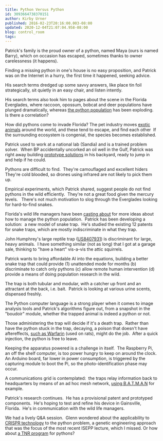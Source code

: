 ```yaml
---
title: Python Versus Python
id: 3093664738370151
author: Kirby Urner
published: 2016-02-23T20:16:00.003-08:00
updated: 2020-12-04T21:07:04.958-08:00
blog: control_room
tags: 
---
```


[](https://www.flickr.com/photos/kirbyurner/albums/72157664995388486)

Patrick's family is the proud owner of a python, named Maya (ours is named Barry), which on occasion has escaped, sometimes thanks to owner carelessness (it happens).

Finding a missing python in one's house is no easy proposition, and Patrick was on the Internet in a hurry, the first time it happened, seeking advice.

His search terms dredged up some savvy answers, like place tin foil strategically, sit quietly in an easy chair, and listen intently.

His search terms also took him to pages about the scene in the Florida Everglades, where raccoon, opossum, bobcat and deer populations have plunged dramatically, whereas [the python population](https://www.quora.com/Snakes/Does-the-Burmese-Python-have-any-natural-predators-anywhere) has been exploding.  Is there a correlation?

How did pythons come to invade Florida? The pet industry moves [exotic animals](http://www.bornfreeusa.org/facts.php?p=187&more=1) around the world, and these tend to escape, and find each other  If the surrounding ecosystem is congenial, the species becomes established.

Patrick used to work at a national lab (Sandia) and is a trained problem solver.  When BP accidentally uncorked an oil well in the Gulf, Patrick was right away building [prototype solutions](http://controlroom.blogspot.com/2010/05/empirical-studies.html) in his backyard, ready to jump in and help if he could.

Pythons are difficult to find.  They're camouflaged and excellent hiders  They're cold blooded, so drones using infrared are not likely to pick them up.

Empirical experiments, which Patrick shared, suggest people do not find pythons in the wild efficiently.  They're not a great food given the mercury levels.   There's not much motivation to slog through the Everglades looking for hard-to-find snakes.

Florida's wild life managers have been [casting about](http://worldgame.blogspot.com/2008/03/ban-constrictors.html) for more ideas about how to manage the python population.  Patrick has been developing a solution:  a new model of snake trap.  He's studied the existing 12 patents for snake traps, which are mostly indiscriminate in what they trap.

John Humphrey's large reptile trap ([US8407931](http://www.google.com/patents/US8407931)) is discriminant for large, heavy animals.  I have something similar (not as long) that I got at a garage sale, thinking to "have a heart" vis-a-vis the attic squirrels.

Patrick wants to bring affordable AI into the equations, building a better snake trap that could provide (1) unattended mode for months (b) discriminate to catch only pythons (c) allow remote human intervention (d) provide a means of doing population research in the wild.

The trap is both tubular and modular, with a catcher up front and an attractant at the back, i.e. bait.  Patrick is looking at various urine scents, dispensed freshly.

The Python computer language is a strong player when it comes to image 
analysis tools and Patrick's algorithms figure out, from a snapshot in 
the "boudoir" module, whether the trapped animal is indeed a python or not.

Those administering the trap will decide if it's a death trap.  Rather than have the python stuck in the trap, decaying, a poison that doesn't have aftereffects, [such as Warfarin](https://en.wikipedia.org/wiki/Warfarin) (used on rats), might do the job.  After a quick injection, the python is free to leave.

Keeping the apparatus powered is a challenge in itself.  The Raspberry Pi, an off the shelf computer, is too power hungry to keep on around the clock.  An Arduino board, far lower in power consumption, is triggered by the capturing module to boot the Pi, so the photo-identification phase may occur.

A communications grid is contemplated:  the traps relay information back to headquarters by means of an ad hoc mesh network, [using B.A.T.M.A.N](https://www.open-mesh.org/projects/open-mesh/wiki) for example.

Patrick's research continues.  He has a provisional patent and prototyped components.  He's hoping to test and refine his device in Gainsville, Florida.  He's in communication with the wild life managers.

We had a lively Q&A session.  Glenn wondered about the applicability to [CRISPR technology](https://en.wikipedia.org/wiki/CRISPR) to the python problem, a genetic engineering approach that was the focus of the most recent ISEPP lecture, which I missed. Or how about [a TNR program](http://www.alleycat.org/casefortnr) for pythons?

[](https://www.flickr.com/photos/kirbyurner/3441042342/in/photolist-JotGm-88zTxe-7YZyV9-7VL8Jp-7jmdc3-74eYBc-6YjmKA-6WN5vV-6VMULj-6RHvR1-6RDrSn-6MSrNZ-6BzqRn-6zsuZG-6vrBGY-6oqhZw-6kGm92-6ihQkk-6huZxk-6f5f1f-6f158x-6bjahs-6bf4dP-6aGArY-6aAzP1-6aAA4L-6aaRf8-69nhsX-68MkUJ-67azJt-673oPb-66Y9EF-66H4XY-5Y4G7S-5Y5tMo-5UUxHh-5TXt6p-5SoDdA-5QZrB2-5JqPnB-5JqvgV-5GV92q-5z8xTe-5zcNW5-54jxvj-2ypu4p-2ypGPB-Joy8X-JotCu-9rQ3QP)